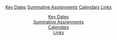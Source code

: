 <p style="text-align:center;">
<a href="KeyDates">Key Dates</a>
<a href="SummativeAssignments">Summative Assignments</a>
<a href="calendar">Calendars</a>
<a href="links">Links</a>
</p>
<header style="text-align:center;">
<a href="KeyDates">Key Dates</a><br>
<a href="SummativeAssignments">Summative Assignments</a><br>
<a href="calendar">Calendars</a><br>
<a href="links">Links</a><br>
</header>
